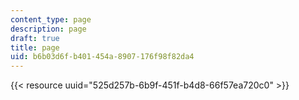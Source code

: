 ```yaml
---
content_type: page
description: page
draft: true
title: page
uid: b6b03d6f-b401-454a-8907-176f98f82da4
---
```

{{< resource uuid="525d257b-6b9f-451f-b4d8-66f57ea720c0" >}}